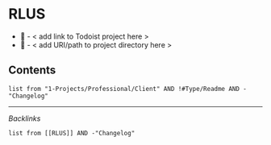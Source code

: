 # RLUS

* 🔗 - \< add link to Todoist project here >
* 📁 - \< add URI/path to project directory here >

## Contents

````dataview
list from "1-Projects/Professional/Client" AND !#Type/Readme AND -"Changelog"
````

---

*Backlinks*

````dataview
list from [[RLUS]] AND -"Changelog"
````
